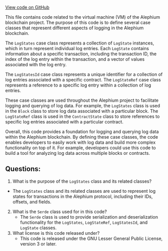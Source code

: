 [View code on GitHub](https://github.com/alephium/alephium/blob/master/protocol/src/main/scala/org/alephium/protocol/vm/LogStates.scala)

This file contains code related to the virtual machine (VM) of the Alephium blockchain project. The purpose of this code is to define several case classes that represent different aspects of logging in the Alephium blockchain.

The `LogStates` case class represents a collection of `LogState` instances, which in turn represent individual log entries. Each `LogState` contains information about a specific transaction, including the transaction ID, the index of the log entry within the transaction, and a vector of values associated with the log entry.

The `LogStatesId` case class represents a unique identifier for a collection of log entries associated with a specific contract. The `LogStateRef` case class represents a reference to a specific log entry within a collection of log entries.

These case classes are used throughout the Alephium project to facilitate logging and querying of log data. For example, the `LogStates` class is used in the `Block` class to store log data associated with a particular block. The `LogStateRef` class is used in the `ContractState` class to store references to specific log entries associated with a particular contract.

Overall, this code provides a foundation for logging and querying log data within the Alephium blockchain. By defining these case classes, the code enables developers to easily work with log data and build more complex functionality on top of it. For example, developers could use this code to build a tool for analyzing log data across multiple blocks or contracts.
## Questions: 
 1. What is the purpose of the `LogStates` class and its related classes?
   - The `LogStates` class and its related classes are used to represent log states for transactions in the Alephium protocol, including their IDs, offsets, and fields.
2. What is the `Serde` class used for in this code?
   - The `Serde` class is used to provide serialization and deserialization functionality for the `LogStates`, `LogStateRef`, `LogStatesId`, and `LogState` classes.
3. What license is this code released under?
   - This code is released under the GNU Lesser General Public License, version 3 or later.